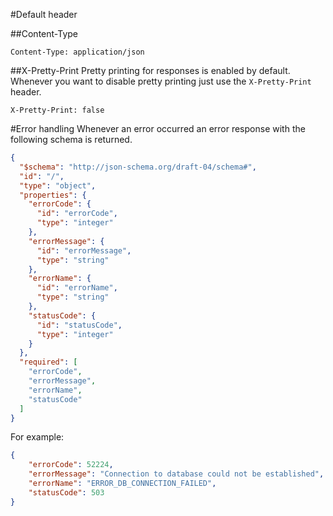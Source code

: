 #Default header

##Content-Type
```
Content-Type: application/json
```

##X-Pretty-Print
Pretty printing for responses is enabled by default. Whenever you want to disable pretty printing just use the `X-Pretty-Print` header.

```
X-Pretty-Print: false
```


#Error handling
Whenever an error occurred an error response with the following schema is returned.

```json
{
  "$schema": "http://json-schema.org/draft-04/schema#",
  "id": "/",
  "type": "object",
  "properties": {
    "errorCode": {
      "id": "errorCode",
      "type": "integer"
    },
    "errorMessage": {
      "id": "errorMessage",
      "type": "string"
    },
    "errorName": {
      "id": "errorName",
      "type": "string"
    },
    "statusCode": {
      "id": "statusCode",
      "type": "integer"
    }
  },
  "required": [
    "errorCode",
    "errorMessage",
    "errorName",
    "statusCode"
  ]
}
```

For example:
```json
{
    "errorCode": 52224,
    "errorMessage": "Connection to database could not be established",
    "errorName": "ERROR_DB_CONNECTION_FAILED",
    "statusCode": 503
}
```